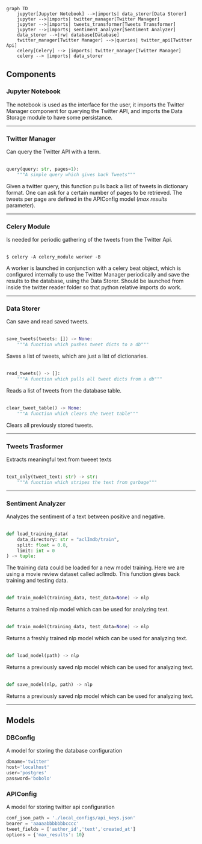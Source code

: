 ```mermaid
graph TD
    jupyter[Jupyter Notebook] -->|imports| data_storer[Data Storer]
    jupyter -->|imports| twitter_manager[Twitter Manager]
    jupyter -->|imports| tweets_transformer[Tweets Transformer]
    jupyter -->|imports| sentiment_analyzer[Sentiment Analyzer]
    data_storer -->|rw| database[Database]
    twitter_manager[Twitter Manager] -->|queries| twitter_api[Twitter Api]
    celery[Celery] --> |imports| twitter_manager[Twitter Manager]
    celery --> |imports| data_storer
```

## Components

### Jupyter Notebook
The notebook is used as the interface for the user, it imports the Twitter Manager component for querying the Twitter API, and imports the Data Storage module to have some persistance.
***

### Twitter Manager
Can query the Twitter API with a term.
<br>
<br>
```python
query(query: str, pages=1):
    """A simple query which gives back Tweets"""
```
Given a twitter query, this function pulls back a list of tweets in dictionary format.
One can ask for a certain number of pages to be retrieved. The tweets per page are defined in the APIConfig model (_max results_ parameter).
***

### Celery Module
Is needed for periodic gathering of the tweets from the Twitter Api.
<br>
<br>
```
$ celery -A celery_module worker -B
```
A worker is launched in conjunction with a celery beat object, which is configured internally to use the Twitter Manager periodically and save the results to the database, using the Data Storer. Should be launched from inside the twitter reader folder so that python relative imports do work.
***

### Data Storer
Can save and read saved tweets.
<br>
<br>
```python
save_tweets(tweets: []) -> None:
    """A function which pushes tweet dicts to a db"""
```
Saves a list of tweets, which are just a list of dictionaries.
<br>
<br>
```python
read_tweets() -> []:
    """A function which pulls all tweet dicts from a db"""
```
Reads a list of tweets from the database table.
<br>
<br>
```python
clear_tweet_table() -> None:
    """A function which clears the tweet table"""
```
Clears all previously stored tweets.
***

### Tweets Trasformer
Extracts meaningful text from tweeet texts
<br>
<br>
```python
text_only(tweet_text: str) -> str:
    """A function which stripes the text from garbage"""
```
***

### Sentiment Analyzer
Analyzes the sentiment of a text between positive and negative.
<br>
<br>
```python
def load_training_data(
    data_directory: str = "aclImdb/train",
    split: float = 0.8,
    limit: int = 0
) -> tuple:
```
The training data could be loaded for a new model training. Here we are using a movie review dataset called aclImdb.
This function gives back training and testing data.
<br>
<br>
```python
def train_model(training_data, test_data=None) -> nlp
```
Returns a trained nlp model which can be used for analyzing text.
<br>
<br>
```python
def train_model(training_data, test_data=None) -> nlp
```
Returns a freshly trained nlp model which can be used for analyzing text.
<br>
<br>
```python
def load_model(path) -> nlp
```
Returns a previously saved nlp model which can be used for analyzing text.
<br>
<br>
```python
def save_model(nlp, path) -> nlp
```
Returns a previously saved nlp model which can be used for analyzing text.
***

<div style="page-break-after: always;"></div>




## Models

### DBConfig
A model for storing the database configuration
```python
dbname='twitter'
host='localhost'
user='postgres'
password='bobolo'
```


### APIConfig
A model for storing twitter api configuration
```python
conf_json_path = './local_configs/api_keys.json'
bearer = 'aaaaabbbbbbbcccc'
tweet_fields = ['author_id','text','created_at']
options = {'max_results': 10}
```